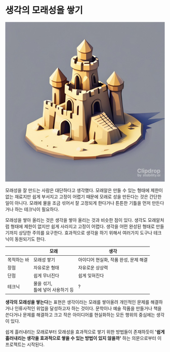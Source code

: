 # 생각의 모래성을 쌓기

![sand castle](/images/sandcastle.jpg)

모래성을 잘 만드는 사람은 대단하다고 생각했다. 모래알은 만들 수 있는 형태에 제한이 없는 재료지만 쉽게 부서지고 고정이 어렵기 때문에 모래로 성을 만든다는 것은 간단한 일이 아니다. 모래에 물을 조금 섞어서 잘 고정되게 한다거나 튼튼한 기틀을 먼저 만든다거나 하는 테크닉이 필요하다.

모래성을 쌓아 올리는 것은 생각을 쌓아 올리는 것과 비슷한 점이 있다. 생각도 모래알처럼 형태에 제한이 없지만 쉽게 사라지고 고정이 어렵다. 생각을 어떤 완성된 형태로 만들기까지 상당한 주의를 요구한다. 효과적으로 생각을 하기 위해서 여러가지 도구나 테크닉이 동원되기도 한다.

|             | 모래                                 | 생각                                  |
| ----------- | ------------------------------------ | ------------------------------------- |
| 목적하는 바 | 모래성 쌓기                          | 아이디어 현실화, 작품 완성, 문제 해결 |
| 장점        | 자유로운 형태                        | 자유로운 상상력                       |
| 단점        | 쉽게 무너진다                        | 쉽게 잊혀진다                         |
| 테크닉      | 물을 섞기, <br>틀에 넣어 사용하기 등 | ?                                     |

**생각의 모래성을 쌓는다**는 표현은 생각이라는 모래를 쌓아올려 개인적인 문제를 해결하거나 인류사적인 위업을 달성하고자 하는 것이다. 문학이나 예술 작품을 만들거나 책을 쓴다거나 문제를 해결하고 크고 작은 아이디어를 현실화하는 모든 행위의 중심에는 생각이 있다.

쉽게 흘러내리는 모래로부터 모래성을 효과적으로 쌓기 위한 방법들이 존재하듯이 **'쉽게 흘러내리는 생각을 효과적으로 쌓을 수 있는 방법이 있지 않을까'** 하는 의문으로부터 이 프로젝트는 시작된다.
